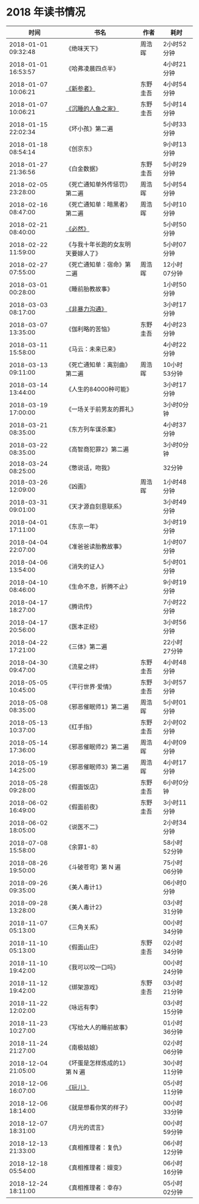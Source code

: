 # 2018 年读书情况

时间 | 书名 | 作者 | 耗时
-----|------|------|-----
2018-01-01 09:32:48 |《绝味天下》                                              | 周浩晖 |2小时52分钟 |
2018-01-01 16:53:57 |《哈弗凌晨四点半》                                        | | 4小时21分钟 |
2018-01-07 10:06:21 |[《新参者》](https://wxnacy.com/2017/12/26/xincanzhe/)    | 东野圭吾 | 4小时54分钟 |
2018-01-07 10:06:21 |[《沉睡的人鱼之家》](https://wxnacy.com/2018/01/07/chenshuiderenyuzhijia/)  | 东野圭吾 | 5小时14分钟 |
2018-01-15 22:02:34 |《坏小孩》第二遍                                          | | 5小时33分钟 |
2018-01-18 08:54:14 |《创京东》                                                | | 9小时13分钟 |
2018-01-27 21:36:56 |《白金数据》                                              | 东野圭吾 | 5小时29分钟 |
2018-02-05 23:28:00 |《死亡通知单外传惩罚》第二遍                              | 周浩晖 | 5小时54分钟 |
2018-02-16 08:47:00 |《死亡通知单：暗黑者》第二遍                              | 周浩晖 | 5小时10分钟 |
2018-02-21 08:40:00 |[《必然》](https://wxnacy.com/2018/02/21/biran/)                            | | 5小时50分钟 |
2018-02-22 11:59:00 |《与我十年长跑的女友明天要嫁人了》                        | | 5小时07分钟 |
2018-02-27 07:55:00 |《死亡通知单：宿命》第二遍                                | 周浩晖 | 12小时07分钟 |
2018-03-01 00:28:00 |《睡前胎教故事》                                          | | 1小时50分钟 |
2018-03-03 08:17:00 |[《非暴力沟通》](https://wxnacy.com/2018/03/05/feibaoligoutong/)            | | 3小时17分钟 |
2018-03-07 13:35:00 |《伽利略的苦恼》                                          | 东野圭吾 | 4小时23分钟 |
2018-03-11 15:58:00 |《马云：未来已来》                                        | | 4小时22分钟 |
2018-03-13 09:11:00 |《死亡通知单：离别曲》第二遍                              | 周浩晖 | 10小时53分钟 |
2018-03-14 13:44:00 |《人生的84000种可能》                                     | | 3小时17分钟 |
2018-03-19 17:00:00 |《一场关于前男友的葬礼》                                  | | 3小时0分钟 |
2018-03-21 08:35:00 |《东方列车谋杀案》                                        | | 4小时37分钟 |
2018-03-22 08:35:00 |《高智商犯罪2》第二遍                                     | | 3小时0分钟 |
2018-03-24 08:25:00 |《憋说话，吻我》                                          | | 32分钟 |
2018-03-26 12:09:00 |《凶画》                                                  | 周浩晖 | 1小时48分钟 |
2018-03-31 09:01:00 |《天才源自刻意联系》                                      | | 3小时49分钟 |
2018-04-01 17:11:00 |《东京一年》                                              | | 3小时19分钟 |
2018-04-04 22:07:00 |《准爸爸读胎教故事》                                      | | 1小时07分钟 |
2018-04-06 13:54:00 |《消失的证人》                                            | | 5小时01分钟 |
2018-04-10 08:46:00 |《生命不息，折腾不止》                                    | | 9小时19分钟 |
2018-04-17 18:27:00 |《腾讯传》                                                | | 7小时22分钟 |
2018-04-17 20:56:00 |《医本正经》                                              | | 3小时56分钟 |
2018-04-22 17:21:00 |《三体》第二遍                                            | | 22小时27分钟 |
2018-04-30 09:47:00 |《流星之绊》                                              | 东野圭吾 | 4小时48分钟 |
2018-05-05 10:45:00 |《平行世界·爱情》                                         | 东野圭吾 | 3小时57分钟 |
2018-05-08 08:35:00 |《邪恶催眠师1》第二遍                                     | 周浩晖 | 5小时01分钟 |
2018-05-13 10:37:00 |《红手指》                                                | 东野圭吾 | 2小时02分钟 |
2018-05-14 17:36:00 |《邪恶催眠师2》第二遍                                     | 周浩晖 | 4小时09分钟 |
2018-05-19 14:25:00 |《邪恶催眠师3》第二遍                                     | 周浩晖 | 4小时17分钟 |
2018-05-28 09:28:00 |《假面饭店》                                              | 东野圭吾 | 6小时0分钟 |
2018-06-02 16:49:00 |《假面前夜》                                              | 东野圭吾 | 3小时11分钟 |
2018-06-02 18:05:00 |《说医不二》                                              | | 2小时34分钟 |
2018-07-08 15:58:00 |《余罪1-8》                                               | | 58小时52分钟 |
2018-08-26 19:50:00 |《斗破苍穹》第 N 遍                                       | | 75小时06分钟 |
2018-09-26 09:35:00 |《美人毒计1》                                             | | 06小时0分钟 |
2018-09-28 13:28:00 |《美人毒计2》                                             | | 03小时31分钟 |
2018-11-07 05:13:00 |《三角关系》                                              | | 00小时34分钟 |
2018-11-10 05:13:00 |《假面山庄》                                              | 东野圭吾 | 02小时34分钟 |
2018-11-10 19:42:00 |《我可以咬一口吗》                                        | | 00小时24分钟 |
2018-11-12 19:42:00 |《绑架游戏》                                              | 东野圭吾 | 03小时21分钟 |
2018-11-22 12:02:00 |《咏远有李》                                              | | 03小时15分钟 |
2018-11-23 10:27:00 |《写给大人的睡前故事》                                    | | 01小时36分钟 |
2018-11-24 21:27:00 |《南极姑娘》                                              | | 02小时06分钟 |
2018-12-04 21:05:00 |《坏蛋是怎样炼成的1》第 N 遍                              | | 30小时11分钟 |
2018-12-06 16:07:00 |[《玩儿》](https://wxnacy.com/2018/12/17/waner/)                            | | 05小时11分钟 |
2018-12-06 18:14:00 |《就是想看你笑的样子》                                    | | 00小时33分钟 |
2018-12-07 18:31:00 |《月光的谎言》                                            | | 00小时59分钟 |
2018-12-13 21:33:00 |《真相推理者：复仇》                                      | | 06小时12分钟 |
2018-12-18 05:54:00 |《真相推理者：嬗变》                                      | | 06小时16分钟 |
2018-12-24 18:11:00 |《真相推理者：幸存》                                      | | 05小时02分钟 |
